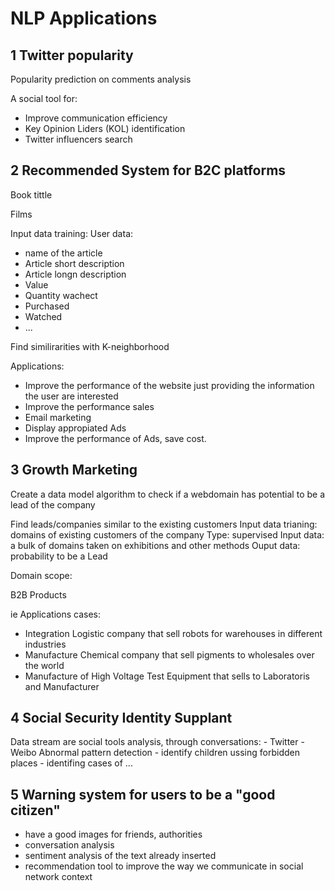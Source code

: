 

# NLP Applications

## 1 Twitter popularity

  Popularity prediction on comments analysis
 
 A social tool for:
 - Improve communication efficiency
 - Key Opinion Liders (KOL) identification
 - Twitter influencers search 

## 2 Recommended System for B2C platforms

  Book tittle
  
  Films
  
  Input data training: 
  User data:
  - name of the article
  - Article short description 
  - Article longn description
  - Value
  - Quantity wachect
  - Purchased
  - Watched
  - ...
  
  Find similirarities with K-neighborhood
  
  Applications:
  -  Improve the performance of the website just providing the information the user are interested
  -  Improve the performance sales
  -  Email marketing
  -  Display appropiated Ads
  - Improve the performance of Ads, save cost.

## 3 Growth Marketing

  Create a data model algorithm to  check if a webdomain has potential to be a lead of the company 
 
  Find leads/companies similar to the existing customers
    Input data trianing: domains of existing customers of the company
    Type: supervised
    Input data: a bulk of domains taken on exhibitions and other methods
    Ouput data: probability to be a Lead

  Domain scope:
  
  B2B Products
  
  ie Applications cases:
  - Integration Logistic company that sell robots for warehouses in different industries
  - Manufacture Chemical company that sell pigments to wholesales over the world
  - Manufacture of High Voltage Test Equipment that sells to Laboratoris and Manufacturer

## 4 Social Security  Identity Supplant

  Data stream  are social tools analysis, through conversations: 
     - Twitter
     - Weibo
  Abnormal pattern detection
    - identify children ussing forbidden places
    - identifing cases of ... 


## 5 Warning system for users to be a "good citizen"

 - have a good images for friends, authorities
 - conversation analysis
 - sentiment analysis of the text already inserted
 - recommendation tool to improve the way we communicate in social network context


